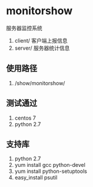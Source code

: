 # monitorshow
服务器监控系统
1. client/ 客户端上报信息
2. server/ 服务器统计信息

## 使用路径
1. /show/monitorshow/

## 测试通过
1. centos 7
2. python 2.7

## 支持库
1. python 2.7
2. yum install gcc python-devel
3. yum install python-setuptools
4. easy_install psutil